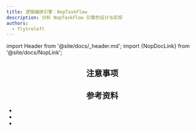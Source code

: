 ```yaml
---
title: 逻辑编排引擎：NopTaskFlow
description: 分析 NopTaskFlow 引擎的设计与实现
authors:
  - flytreleft
---
```


import Header from '@site/docs/\_header.md';
import {NopDocLink} from '@site/docs/NopLink';

<Header />

## 注意事项

## 参考资料

- <NopDocLink title="从零开始编写的下一代逻辑编排引擎 NopTaskFlow" path="/theory/lowcode-task-flow.md" />
- <NopDocLink title="逻辑编排" path="/dev-guide/workflow/task-flow.md" />
- <NopDocLink title="通过 NopTaskFlow 逻辑编排实现后台服务函数" path="/dev-guide/workflow/task-flow-for-biz.md" />
